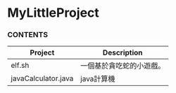 # MyLittleProject

### CONTENTS
| Project | Description  |
|  ----  | ----  |
| elf.sh  | 一個基於貪吃蛇的小遊戲。 |
| javaCalculator.java  | java計算機|
